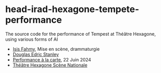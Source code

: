 # head-irad-hexagone-tempete-performance
The source code for the performance of Tempest at Théâtre Hexagone, using various forms of AI

- [Isis Fahmy](https://www.isisfahmy.com), Mise en scène, drammaturgie
- [Douglas Edric Stanley](https://abstractmachine.net/fr/biography)
- [Performance à la carte](https://www.theatre-hexagone.eu/spectacle/performances-a-la-carte/), 22 Juin 2024
- [Théâtre Hexagone Scène Nationale](https://www.theatre-hexagone.eu)
